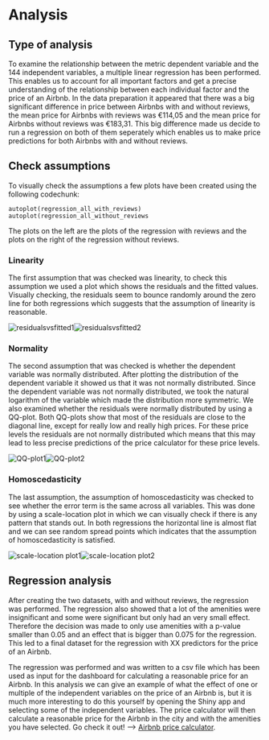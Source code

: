 # Analysis
## Type of analysis
To examine the relationship between the metric dependent variable and the 144 independent variables, a multiple linear regression has been performed. This enables us to account for all important factors and get a precise understanding of the relationship between each individual factor and the price of an Airbnb. In the data preparation it appeared that there was a big significant difference in price between Airbnbs with and without reviews, the mean price for Airbnbs with reviews was €114,05 and the mean price for Airbnbs without reviews was €183,31. This big difference made us decide to run a regression on both of them seperately which enables us to make price predictions for both Airbnbs with and without reviews.

## Check assumptions
To visually check the assumptions a few plots have been created using the following codechunk:
```
autoplot(regression_all_with_reviews)
autoplot(regression_all_without_reviews
```
The plots on the left are the plots of the regression with reviews and the plots on the right of the regression without reviews.

### Linearity
The first assumption that was checked was linearity, to check this assumption we used a plot which shows the residuals and the fitted values. Visually checking, the residuals seem to bounce randomly around the zero line for both regressions which suggests that the assumption of linearity is reasonable.

![residualsvsfitted1](https://user-images.githubusercontent.com/98892780/160093851-7a056a3a-3137-41eb-94a9-c953bfe34b59.PNG)![residualsvsfitted2](https://user-images.githubusercontent.com/98892780/160093885-6edc48ae-7084-4535-a8ab-4c2c7c6b3dd4.PNG)


### Normality
The second assumption that was checked is whether the dependent variable was normally distributed. After plotting the distribution of the dependent variable it showed us that it was not normally distributed. Since the dependent variable was not normally distributed, we took the natural logarithm of the variable which made the distribution more symmetric. We also examined whether the residuals were normally distributed by using a QQ-plot. Both QQ-plots show that most of the residuals are close to the diagonal line, except for really low and really high prices. For these price levels the residuals are not normally distributed which means that this may lead to less precise predictions of the price calculator for these price levels. 

![QQ-plot1](https://user-images.githubusercontent.com/98892780/160093912-7b6f86d7-7f84-4916-abb4-df7ad4e81a88.PNG)![QQ-plot2](https://user-images.githubusercontent.com/98892780/160093935-2dce8b73-f915-48eb-aa8b-03a7e0d60f60.PNG)


### Homoscedasticity
The last assumption, the assumption of homoscedasticity was checked to see whether the error term is the same across all variables. This was done by using a scale-location plot in which we can visually check if there is any pattern that stands out. In both regressions the horizontal line is almost flat and we can see random spread points which indicates that the assumption of homoscedasticity is satisfied.

![scale-location plot1](https://user-images.githubusercontent.com/98892780/160093996-f24cdd98-d8a0-485d-bd8b-e83d7a5e7b17.PNG)![scale-location plot2](https://user-images.githubusercontent.com/98892780/160094175-59e164fa-2b8f-481a-83c8-5800d546d280.PNG)


## Regression analysis
After creating the two datasets, with and without reviews, the regression was performed. The regression also showed that a lot of the amenities were insignificant and some were significant but only had an very small effect. Therefore the decision was made to only use amenities with a p-value smaller than 0.05 and an effect that is bigger than 0.075 for the regression. This led to a final dataset for the regression with XX predictors for the price of an Airbnb. 

The regression was performed and was written to a csv file which has been used as input for the dashboard for calculating a reasonable price for an Airbnb. In this analysis we can give an example of what the effect of one or multiple of the independent variables on the price of an Airbnb is, but it is much more interesting to do this yourself by opening the Shiny app and selecting some of the independent variables. The price calculator will then calculate a reasonable price for the Airbnb in the city and with the amenities you have selected. Go check it out! --> [Airbnb price calculator](https://github.com/LucPeeters21/Airbnb-pricing/tree/main/src/pricing-app).
